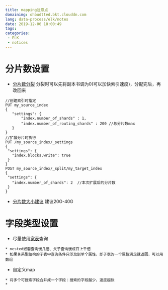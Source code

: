 ```yaml
---
title: mapping注意点
domainimg: ohbudtted.bkt.clouddn.com
lang: data-process/elk/notes
date: 2019-12-06 18:00:49
tags:
categories:
 - ELK
 - notices
---
```

# 分片数设置
* [分片数分裂](https://www.elastic.co/guide/en/elasticsearch/reference/6.3/indices-split-index.html)
分裂时可以先将副本书调为0(可以加快索引速度)，分配完后，再改回来

 ```
//创建索引时指定
PUT my_source_index
{
    "settings": {
        "index.number_of_shards" : 1,
        "index.number_of_routing_shards" : 200 //总分片数max
    }
}
//扩展分片时执行
PUT /my_source_index/_settings
{
  "settings": {
    "index.blocks.write": true 
  }
}
POST my_source_index/_split/my_target_index
{
  "settings": {
    "index.number_of_shards": 2  //本次扩展后的分片数
  }
}
 ```
* [分片数大小建议](https://www.elastic.co/guide/en/elasticsearch/reference/6.8/scalability.html#it-depends)
建议20G-40G

# 字段类型设置
* 尽量使用[宽表](https://www.elastic.co/guide/en/elasticsearch/reference/6.3/tune-for-search-speed.html#_document_modeling)查询
 ```
* nested嵌套查询慢几倍、父子查询慢成百上千倍
* 如果关系型结构的子表中查询条件只涉及到单个属性，即子表的一个属性满足就返回，可以用数组
 ```
* 自定义map
```
* 将多个可搜索字段合并成一个字段：搜索的字段越少，速度越快
* 
```